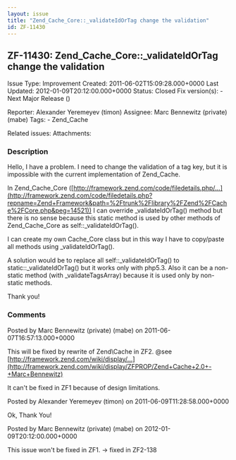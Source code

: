 ```yaml
---
layout: issue
title: "Zend_Cache_Core::_validateIdOrTag change the validation"
id: ZF-11430
---
```


ZF-11430: Zend\_Cache\_Core::\_validateIdOrTag change the validation
--------------------------------------------------------------------

 Issue Type: Improvement Created: 2011-06-02T15:09:28.000+0000 Last Updated: 2012-01-09T20:12:00.000+0000 Status: Closed Fix version(s): - Next Major Release ()
 
 Reporter:  Alexander Yeremeyev (timon)  Assignee:  Marc Bennewitz (private) (mabe)  Tags: - Zend\_Cache
 
 Related issues: 
 Attachments: 
### Description

Hello, I have a problem. I need to change the validation of a tag key, but it is impossible with the current implementation of Zend\_Cache.

In Zend\_Cache\_Core ([http://framework.zend.com/code/filedetails.php/…](http://framework.zend.com/code/filedetails.php?repname=Zend+Framework&path=%2Ftrunk%2Flibrary%2FZend%2FCache%2FCore.php&peg=14521)) I can override \_validateIdOrTag() method but there is no sense because this static method is used by other methods of Zend\_Cache\_Core as self::\_validateIdOrTag().

I can create my own Cache\_Core class but in this way I have to copy/paste all methods using \_validateIdOrTag().

A solution would be to replace all self::\_validateIdOrTag() to static::\_validateIdOrTag() but it works only with php5.3. Also it can be a non-static method (with \_validateTagsArray) because it is used only by non-static methods.

Thank you!

 

 

### Comments

Posted by Marc Bennewitz (private) (mabe) on 2011-06-07T16:57:13.000+0000

This will be fixed by rewrite of Zend\\Cache in ZF2. @see [http://framework.zend.com/wiki/display/…](http://framework.zend.com/wiki/display/ZFPROP/Zend+Cache+2.0+-+Marc+Bennewitz)

It can't be fixed in ZF1 because of design limitations.

 

 

Posted by Alexander Yeremeyev (timon) on 2011-06-09T11:28:58.000+0000

Ok, Thank You!

 

 

Posted by Marc Bennewitz (private) (mabe) on 2012-01-09T20:12:00.000+0000

This issue won't be fixed in ZF1. -> fixed in ZF2-138

 

 
